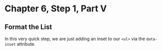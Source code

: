 Chapter 6, Step 1, Part V
===========================
## Format the List

In this very quick step, we are just adding an inset to our `<ul>` via the `data-inset` attribute.